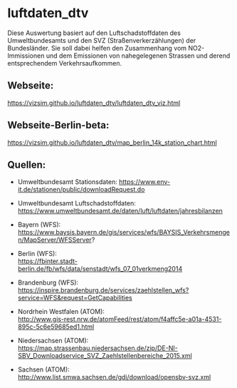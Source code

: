 # luftdaten_dtv 
Diese Auswertung basiert auf den Luftschadstoffdaten des Umweltbundesamts und den SVZ (Straßenverkerzählungen) der Bundesländer. 
Sie soll dabei helfen den Zusammenhang vom NO2-Immissionen und dem Emissionen von nahegelegenen Strassen und derend entsprechendem Verkehrsaufkommen. 

## Webseite: 
https://vizsim.github.io/luftdaten_dtv/luftdaten_dtv_viz.html

## Webseite-Berlin-beta: 
https://vizsim.github.io/luftdaten_dtv/map_berlin_14k_station_chart.html 


## Quellen: 
* 	Umweltbundesamt Stationsdaten:
	https://www.env-it.de/stationen/public/downloadRequest.do  

* 	Umweltbundesamt Luftschadstoffdaten:  
	https://www.umweltbundesamt.de/daten/luft/luftdaten/jahresbilanzen  


*	Bayern (WFS):  
	https://www.baysis.bayern.de/gis/services/wfs/BAYSIS_Verkehrsmengen/MapServer/WFSServer?  

*	Berlin (WFS):  
	https://fbinter.stadt-berlin.de/fb/wfs/data/senstadt/wfs_07_01verkmeng2014  

*	Brandenburg (WFS):  
	https://inspire.brandenburg.de/services/zaehlstellen_wfs?service=WFS&request=GetCapabilities  

*	Nordrhein Westfalen (ATOM):  
	http://www.gis-rest.nrw.de/atomFeed/rest/atom/f4affc5e-a01a-4531-895c-5c6e59685ed1.html  

*	Niedersachsen (ATOM):  
	https://map.strassenbau.niedersachsen.de/zip/DE-NI-SBV_Downloadservice_SVZ_Zaehlstellenbereiche_2015.xml  

*	Sachsen (ATOM):  
	http://www.list.smwa.sachsen.de/gdi/download/opensbv-svz.xml  